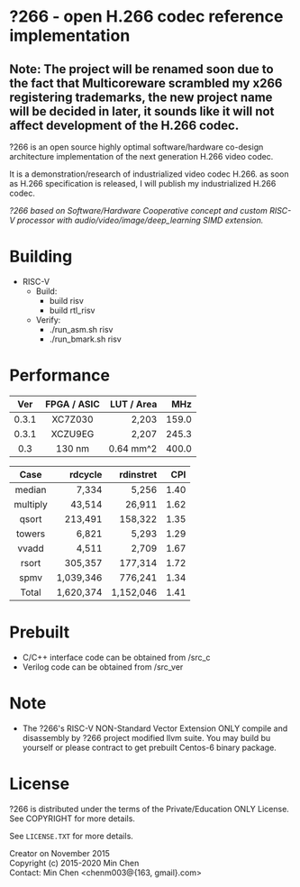 
?266 - open H.266 codec reference implementation
==========================================

## **Note: The project will be renamed soon due to the fact that Multicoreware scrambled my x266 registering trademarks, the new project name will be decided in later, it sounds like it will not affect development of the H.266 codec.**


?266 is an open source highly optimal software/hardware co-design architecture implementation of the next generation H.266 video codec.

It is a demonstration/research of industrialized video codec H.266. as soon as H.266 specification is released, I will publish my industrialized H.266 codec.

_?266 based on Software/Hardware Cooperative concept and custom RISC-V processor with audio/video/image/deep_learning SIMD extension._


Building
========

- RISC-V<br>
    * Build:<br>
      * build risv<br>
      * build rtl_risv<br>
    * Verify:<br>
      * ./run_asm.sh risv<br>
      * ./run_bmark.sh risv<br>

Performance
========

|   Ver   |  FPGA / ASIC   |   LUT / Area   |   MHz  |
| :-----: |     :---:      |       ---:     |   ---: |
|  0.3.1  |     XC7Z030    |      2,203     |  159.0 |
|  0.3.1  |     XCZU9EG    |      2,207     |  245.3 |
|  0.3    |     130 nm     |      0.64 mm^2 |  400.0 |

|   Case    |   rdcycle  |  rdinstret |   CPI  |
| :-------: |  --------: |   ------:  |   ---: |
|  median   |     7,334  |     5,256  |   1.40 |
|  multiply |    43,514  |    26,911  |   1.62 |
|  qsort    |   213,491  |   158,322  |   1.35 |
|  towers   |     6,821  |     5,293  |   1.29 |
|  vvadd    |     4,511  |     2,709  |   1.67 |
|  rsort    |   305,357  |   177,314  |   1.72 |
|  spmv     | 1,039,346  |   776,241  |   1.34 |
|   Total   | 1,620,374  | 1,152,046  |   1.41 |


Prebuilt
=================

- C/C++ interface code can be obtained from /src_c<br>
- Verilog code can be obtained from /src_ver<br>

Note
=================
- The ?266's RISC-V NON-Standard Vector Extension ONLY compile and disassembly by ?266 project modified llvm suite. You may build bu yourself or please contract to get prebuilt Centos-6 binary package.


License
=======

?266 is distributed under the terms of the Private/Education ONLY License.
See COPYRIGHT for more details.

See `LICENSE.TXT` for more details.

Creator on November 2015<br>
Copyright (c) 2015-2020 Min Chen<br>
Contact: Min Chen <chenm003@{163, gmail}.com><br>
